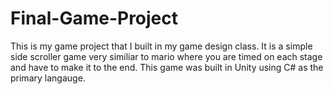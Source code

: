 # Final-Game-Project
This is my game project that I built in my game design class. It is a simple side scroller game very similiar to mario where you are timed on each stage and have to make it to the end. This game was built in Unity using C# as the primary langauge.

